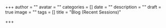 +++
author = ""
avatar = ""
categories = []
date = ""
description = ""
draft = true
image = ""
tags = []
title = "Blog (Recent Sessions)"

+++
